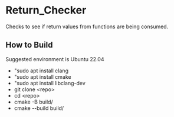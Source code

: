 # Return_Checker

Checks to see if return values from functions are being consumed.



## How to Build

Suggested environment is Ubuntu 22.04

- "sudo apt install clang
- "sudo apt install cmake
- "sudo apt install libclang-dev
- git clone \<repo>
- cd \<repo>
- cmake -B build/
- cmake --build build/